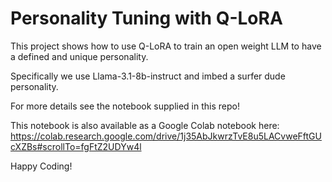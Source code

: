 # Personality Tuning with Q-LoRA

This project shows how to use Q-LoRA to train an open weight LLM to have a defined and unique personality. 

Specifically we use Llama-3.1-8b-instruct and imbed a surfer dude personality. 

For more details see the notebook supplied in this repo!

This notebook is also available as a Google Colab notebook here: https://colab.research.google.com/drive/1j35AbJkwrzTvE8u5LACvweFftGUcXZBs#scrollTo=fgFtZ2UDYw4l

Happy Coding! 
